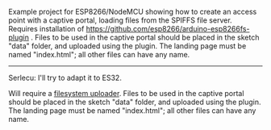 Example project for ESP8266/NodeMCU showing how to create an access point with a captive portal, loading files from the SPIFFS file server. Requires installation of https://github.com/esp8266/arduino-esp8266fs-plugin . Files to be used in the captive portal should be placed in the sketch "data" folder, and uploaded using the plugin. The landing page must be named "index.html"; all other files can have any name.

---

Serlecu: I'll try to adapt it to ES32.

Will require a [filesystem uploader](https://github.com/me-no-dev/arduino-esp32fs-plugin.git). Files to be used in the captive portal should be placed in the sketch "data" folder, and uploaded using the plugin. The landing page must be named "index.html"; all other files can have any name.
